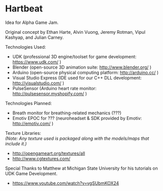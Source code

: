 Hartbeat
========
Idea for Alpha Game Jam.  

Original concept by Ethan Harte, Alvin Vuong, Jeremy Rotman, Vipul Kashyap, and Julian Carney.

Technologies Used:
- UDK (professional 3D engine/toolset for game development: https://www.udk.com/ )
- Blender (open-source 3D animation suite: http://www.blender.org/ )
- Arduino (open-source physical computing platform: http://arduino.cc/ )
- Visual Studio Express (IDE used for our C++ DLL development: http://visualstudio.com/ )
- PulseSensor (Arduino heart rate monitor: http://pulsesensor.myshopify.com/ )

Technologies Planned:
- Breath monitor for breathing-related mechanics (???)
- Emotiv EPOC for ??? (neuroheadset & SDK provided by Emotiv: http://emotiv.com/ )

Texture Libraries:  
*(Note: Any texture used is packaged along with the models/maps that include it.)*
- http://opengameart.org/textures/all
- http://www.cgtextures.com/

Special Thanks to Matthew at Michigan State University for his tutorials on UDK Game Development.
- https://www.youtube.com/watch?v=vgSUbmKOX24
